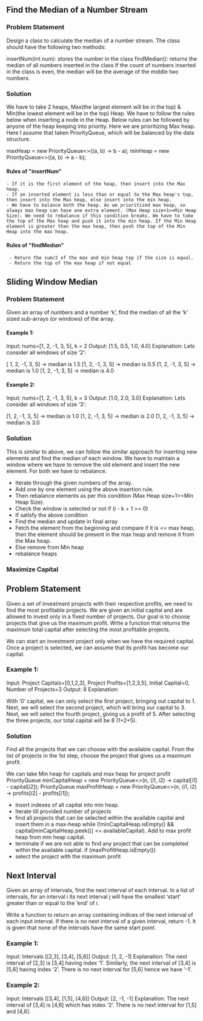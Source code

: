 ## Find the Median of a Number Stream

### Problem Statement
Design a class to calculate the median of a number stream. The class should have the following two methods:

insertNum(int num): stores the number in the class
findMedian(): returns the median of all numbers inserted in the class
If the count of numbers inserted in the class is even, the median will be the average of the middle two numbers.

### Solution

We have to take 2 heaps, Max(the largest element will be in the top) & Min(the lowest element will be in the top) Heap. We have to follow the rules below when inserting a node in the Heap. Below rules can be followed by anyone of the heap keeping into priority. Here we are prioritizing Max heap. Here I assume that taken PriorityQueue, which will be balanced by the data structure.

maxHeap = new PriorityQueue<>((a, b) -> b - a);
minHeap = new PriorityQueue<>((a, b) -> a - b);

#### Rules of "insertNum"
    - If it is the first element of the heap, then insert into the Max heap.
    - If an inserted element is less than or equal to the Max heap's top, then insert into the Max heap, else insert into the min heap.
    - We have to balance both the heap. As we prioritized max heap, so always max heap can have one extra element. (Max Heap size+1>=Min Heap Size). We need to rebalance if this condition breaks. We have to take the top of the Max heap and push it into the min heap. If the Min Heap element is greater than the max heap, then push the top of the Min Heap into the max heap.

#### Rules of "findMedian" 
     - Return the sum/2 of the max and min heap top if the size is equal.
     - Return the top of the max heap if not equal


## Sliding Window Median


### Problem Statement
Given an array of numbers and a number ‘k’, find the median of all the ‘k’ sized sub-arrays (or windows) of the array.

#### Example 1:

Input: nums=[1, 2, -1, 3, 5], k = 2
Output: [1.5, 0.5, 1.0, 4.0]
Explanation: Lets consider all windows of size ‘2’:

[ 1, 2, -1, 3, 5] -> median is 1.5
[1, 2, -1, 3, 5] -> median is 0.5
[1, 2, -1, 3, 5] -> median is 1.0
[1, 2, -1, 3, 5] -> median is 4.0
#### Example 2:

Input: nums=[1, 2, -1, 3, 5], k = 3
Output: [1.0, 2.0, 3.0]
Explanation: Lets consider all windows of size ‘3’:

[1, 2, -1, 3, 5] -> median is 1.0
[1, 2, -1, 3, 5] -> median is 2.0
[1, 2, -1, 3, 5] -> median is 3.0

### Solution

This is similar to above, we can follow the similar approach for inserting new elements and find the median of each window. We have to maintain a window where we have to remove the old element and insert the new element. For both we have to rebalance.

  - Iterate through the given numbers of the array.
  - Add one by one element using the above insertion rule.
  - Then rebalance elements as per this condition (Max Heap size+1>=Min Heap Size).
  - Check the window is selected or not  if (i - k + 1 >= 0)
  - If satisfy the above condition
  - Find the median and update in final array
  - Fetch the element from the beginning and compare if it is <= max heap, then the element should be present in the max heap and remove it from the Max heap.
  - Else remove from Min heap
  - rebalance heaps

### Maximize Capital

## Problem Statement
Given a set of investment projects with their respective profits, we need to find the most profitable projects. We are given an initial capital and are allowed to invest only in a fixed number of projects. Our goal is to choose projects that give us the maximum profit. Write a function that returns the maximum total capital after selecting the most profitable projects.

We can start an investment project only when we have the required capital. Once a project is selected, we can assume that its profit has become our capital.

### Example 1:

Input: Project Capitals=[0,1,2,3], Project Profits=[1,2,3,5], Initial Capital=0, Number of Projects=3
Output: 8
Explanation:

With ‘0’ capital, we can only select the first project, bringing out capital to 1.
Next, we will select the second project, which will bring our capital to 3.
Next, we will select the fourth project, giving us a profit of 5.
After selecting the three projects, our total capital will be 8 (1+2+5).

### Solution

Find all the projects that we can choose with the available capital.
From the list of projects in the 1st step, choose the project that gives us a maximum profit.

We can take Min heap for capitals and max heap for project profit
    PriorityQueue<Integer> minCapitalHeap = new PriorityQueue<>(n, (i1, i2) -> capital[i1] - capital[i2]);
    PriorityQueue<Integer> maxProfitHeap = new PriorityQueue<>(n, (i1, i2) -> profits[i2] - profits[i1]);

  - Insert indexes of all capital into min heap.
  - Iterate till provided number of projects
  - find all projects that can be selected within the available capital and insert them in a max-heap  while (!minCapitalHeap.isEmpty() && capital[minCapitalHeap.peek()] <= availableCapital). Add to max profit heap from min heap capital. 
  - terminate if we are not able to find any project that can be completed within the available capital. if (maxProfitHeap.isEmpty())
  - select the project with the maximum profit

## Next Interval

Given an array of intervals, find the next interval of each interval. In a list of intervals, for an interval i its next interval j will have the smallest ‘start’ greater than or equal to the ‘end’ of i.

Write a function to return an array containing indices of the next interval of each input interval. If there is no next interval of a given interval, return -1. It is given that none of the intervals have the same start point.

### Example 1:

Input: Intervals [[2,3], [3,4], [5,6]]
Output: [1, 2, -1]
Explanation: The next interval of [2,3] is [3,4] having index ‘1’. Similarly, the next interval of [3,4] is [5,6] having index ‘2’. There is no next interval for [5,6] hence we have ‘-1’.

### Example 2:

Input: Intervals [[3,4], [1,5], [4,6]]
Output: [2, -1, -1]
Explanation: The next interval of [3,4] is [4,6] which has index ‘2’. There is no next interval for [1,5] and [4,6].
